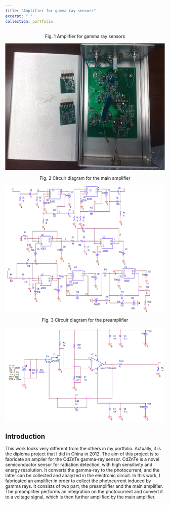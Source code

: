 ```yaml
---
title: "Amplifier for gamma ray sensors"
excerpt: " "
collection: portfolio
---
```


<p align="center">
  Fig. 1 Amplifier for gamma ray sensors
</p>

<p align="center">
<img src="/images/amplifier.jpg" width="700" height="400" >
</p>

<p align="center">
  Fig. 2 Circuir diagram for the main amplifier
</p>

<p align="center">
<img src="/images/main_amplifier.png" width="800" height="400" >
</p>


<p align="center">
  Fig. 3 Circuir diagram for the preamplifier
</p>

<p align="center">
<img src="/images/preamplifier.png" width="600" height="300" >
</p>

## Introduction
This work looks very different from the others in my portfolio. Actually, it is the diploma project that I did in China in 2012. The aim of this project is to fabricate an amplier for the CdZnTe gamma-ray sensor. CdZnTe is a novel semiconductor sensor for radiation detection, with high sensitivity and energy resolution. It converts the gamma-ray to the photocurrent, and the latter can be collected and analyzed in the electronic circuit. In this work, I fabricated an amplifier in order to collect the photocurrent induced by gamma rays. It consists of two part, the preamplifier and the main amplifier. The preamplifier performs an integration on the photocurrent and convert it to a voltage signal, which is then further amplified by the main amplifier. 
